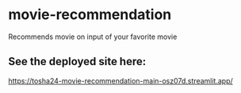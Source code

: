 # movie-recommendation
Recommends movie on input of your favorite movie

## See the deployed site here:
https://tosha24-movie-recommendation-main-osz07d.streamlit.app/

